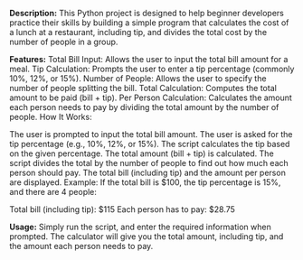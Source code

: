 **Description:**
This Python project is designed to help beginner developers practice their skills by building a simple program that calculates the cost of a lunch at a restaurant, including tip, and divides the total cost by the number of people in a group.

**Features:**
Total Bill Input: Allows the user to input the total bill amount for a meal.
Tip Calculation: Prompts the user to enter a tip percentage (commonly 10%, 12%, or 15%).
Number of People: Allows the user to specify the number of people splitting the bill.
Total Calculation: Computes the total amount to be paid (bill + tip).
Per Person Calculation: Calculates the amount each person needs to pay by dividing the total amount by the number of people.
How It Works:

The user is prompted to input the total bill amount.
The user is asked for the tip percentage (e.g., 10%, 12%, or 15%).
The script calculates the tip based on the given percentage.
The total amount (bill + tip) is calculated.
The script divides the total by the number of people to find out how much each person should pay.
The total bill (including tip) and the amount per person are displayed.
Example: If the total bill is $100, the tip percentage is 15%, and there are 4 people:

Total bill (including tip): $115
Each person has to pay: $28.75

**Usage:** Simply run the script, and enter the required information when prompted. The calculator will give you the total amount, including tip, and the amount each person needs to pay.
